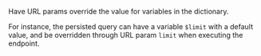 Have URL params override the value for variables in the dictionary.

For instance, the persisted query can have a variable `$limit` with a default value, and be overridden through URL param `limit` when executing the endpoint.
